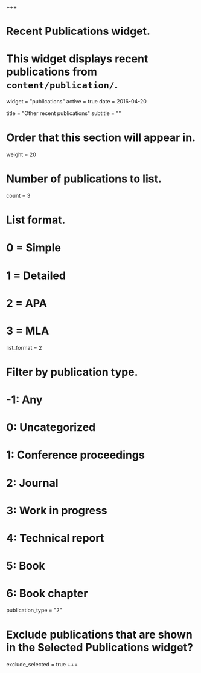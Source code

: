 +++
# Recent Publications widget.
# This widget displays recent publications from `content/publication/`.
widget = "publications"
active = true
date = 2016-04-20

title = "Other recent publications"
subtitle = ""

# Order that this section will appear in.
weight = 20

# Number of publications to list.
count = 3

# List format.
#   0 = Simple
#   1 = Detailed
#   2 = APA
#   3 = MLA
list_format = 2

# Filter by publication type.
# -1: Any
#  0: Uncategorized
#  1: Conference proceedings
#  2: Journal
#  3: Work in progress
#  4: Technical report
#  5: Book
#  6: Book chapter
publication_type = "2"

# Exclude publications that are shown in the Selected Publications widget?
exclude_selected = true
+++

